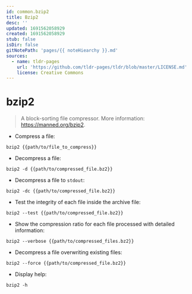 ```yaml
---
id: common.bzip2
title: Bzip2
desc: ''
updated: 1691562058929
created: 1691562058929
stub: false
isDir: false
gitNotePath: 'pages/{{ noteHiearchy }}.md'
sources:
  - name: tldr-pages
    url: 'https://github.com/tldr-pages/tldr/blob/master/LICENSE.md'
    license: Creative Commons
---
```

# bzip2

> A block-sorting file compressor.
> More information: <https://manned.org/bzip2>.

- Compress a file:

`bzip2 {{path/to/file_to_compress}}`

- Decompress a file:

`bzip2 -d {{path/to/compressed_file.bz2}}`

- Decompress a file to `stdout`:

`bzip2 -dc {{path/to/compressed_file.bz2}}`

- Test the integrity of each file inside the archive file:

`bzip2 --test {{path/to/compressed_file.bz2}}`

- Show the compression ratio for each file processed with detailed information:

`bzip2 --verbose {{path/to/compressed_files.bz2}}`

- Decompress a file overwriting existing files:

`bzip2 --force {{path/to/compressed_file.bz2}}`

- Display help:

`bzip2 -h`

